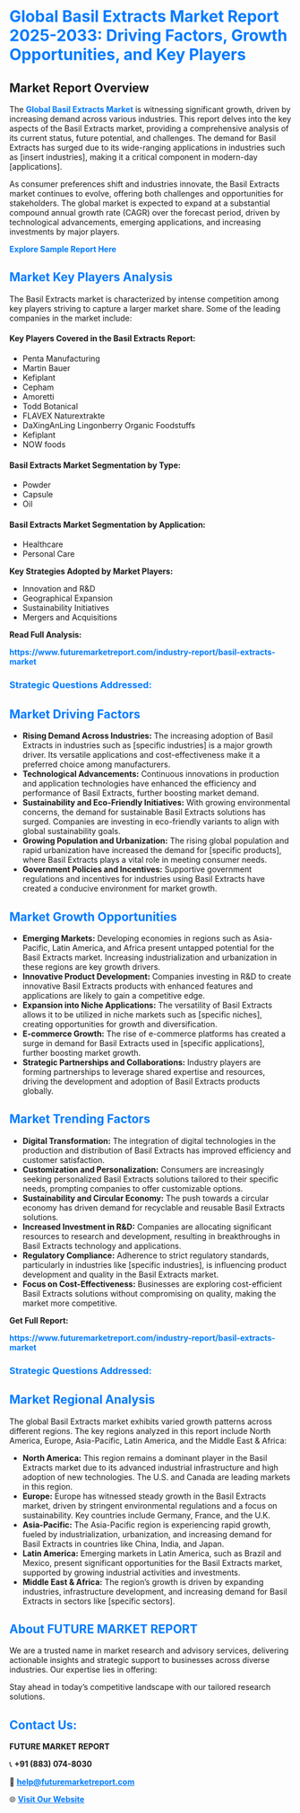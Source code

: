 <h1 style="color: #007BFF;">Global Basil Extracts Market Report 2025-2033: Driving Factors, Growth Opportunities, and Key Players</h1>

<section id="overview">
<h2>Market Report Overview</h2>
<p>The <a href="https://www.futuremarketreport.com/industry-report/basil-extracts-market" style="color: #007BFF; text-decoration: none;"><strong>Global Basil Extracts Market</strong></a> is witnessing significant growth, driven by increasing demand across various industries. This report delves into the key aspects of the Basil Extracts market, providing a comprehensive analysis of its current status, future potential, and challenges. The demand for Basil Extracts has surged due to its wide-ranging applications in industries such as [insert industries], making it a critical component in modern-day [applications].</p>
<p>As consumer preferences shift and industries innovate, the Basil Extracts market continues to evolve, offering both challenges and opportunities for stakeholders. The global market is expected to expand at a substantial compound annual growth rate (CAGR) over the forecast period, driven by technological advancements, emerging applications, and increasing investments by major players.</p>
</section>

<section id="overview">
<p><a href="https://www.futuremarketreport.com/request-sample/reportId=107147" style="color: #007BFF; text-decoration: none;"><strong>Explore Sample Report Here</strong></a></p>
</section>

<section id="key-players">
<h2 style="color: #007BFF;">Market Key Players Analysis</h2>
<p>The Basil Extracts market is characterized by intense competition among key players striving to capture a larger market share. Some of the leading companies in the market include:</p>
<h4>Key Players Covered in the Basil Extracts Report:</h4>
<ul><li>Penta Manufacturing</li><li>Martin Bauer</li><li>Kefiplant</li><li>Cepham</li><li>Amoretti</li><li>Todd Botanical</li><li>FLAVEX Naturextrakte</li><li>DaXingAnLing Lingonberry Organic Foodstuffs</li><li>Kefiplant</li><li>NOW foods</li></ul>
<h4>Basil Extracts Market Segmentation by Type:</h4>
<ul><li>Powder</li><li>Capsule</li><li>Oil</li></ul>

<h4>Basil Extracts Market Segmentation by Application:</h4>
<ul><li>Healthcare</li><li>Personal Care</li></ul>
<p><strong>Key Strategies Adopted by Market Players:</strong></p>
<ul>
<li>Innovation and R&D</li>
<li>Geographical Expansion</li>
<li>Sustainability Initiatives</li>
<li>Mergers and Acquisitions</li>
</ul>
</section>

<section>
<p><strong>Read Full Analysis: </strong></p><a href="https://www.futuremarketreport.com/industry-report/basil-extracts-market" style="color: #007BFF; text-decoration: none;"><strong>https://www.futuremarketreport.com/industry-report/basil-extracts-market</strong></a>
<h3 style="color: #007BFF;">Strategic Questions Addressed:</h3>
</section>

<section id="driving-factors">
<h2 style="color: #007BFF;">Market Driving Factors</h2>
<ul>
<li><strong>Rising Demand Across Industries:</strong> The increasing adoption of Basil Extracts in industries such as [specific industries] is a major growth driver. Its versatile applications and cost-effectiveness make it a preferred choice among manufacturers.</li>
<li><strong>Technological Advancements:</strong> Continuous innovations in production and application technologies have enhanced the efficiency and performance of Basil Extracts, further boosting market demand.</li>
<li><strong>Sustainability and Eco-Friendly Initiatives:</strong> With growing environmental concerns, the demand for sustainable Basil Extracts solutions has surged. Companies are investing in eco-friendly variants to align with global sustainability goals.</li>
<li><strong>Growing Population and Urbanization:</strong> The rising global population and rapid urbanization have increased the demand for [specific products], where Basil Extracts plays a vital role in meeting consumer needs.</li>
<li><strong>Government Policies and Incentives:</strong> Supportive government regulations and incentives for industries using Basil Extracts have created a conducive environment for market growth.</li>
</ul>
</section>

<section id="growth-opportunities">
<h2 style="color: #007BFF;">Market Growth Opportunities</h2>
<ul>
<li><strong>Emerging Markets:</strong> Developing economies in regions such as Asia-Pacific, Latin America, and Africa present untapped potential for the Basil Extracts market. Increasing industrialization and urbanization in these regions are key growth drivers.</li>
<li><strong>Innovative Product Development:</strong> Companies investing in R&D to create innovative Basil Extracts products with enhanced features and applications are likely to gain a competitive edge.</li>
<li><strong>Expansion into Niche Applications:</strong> The versatility of Basil Extracts allows it to be utilized in niche markets such as [specific niches], creating opportunities for growth and diversification.</li>
<li><strong>E-commerce Growth:</strong> The rise of e-commerce platforms has created a surge in demand for Basil Extracts used in [specific applications], further boosting market growth.</li>
<li><strong>Strategic Partnerships and Collaborations:</strong> Industry players are forming partnerships to leverage shared expertise and resources, driving the development and adoption of Basil Extracts products globally.</li>
</ul>
</section>

<section id="trending-factors">
<h2 style="color: #007BFF;">Market Trending Factors</h2>
<ul>
<li><strong>Digital Transformation:</strong> The integration of digital technologies in the production and distribution of Basil Extracts has improved efficiency and customer satisfaction.</li>
<li><strong>Customization and Personalization:</strong> Consumers are increasingly seeking personalized Basil Extracts solutions tailored to their specific needs, prompting companies to offer customizable options.</li>
<li><strong>Sustainability and Circular Economy:</strong> The push towards a circular economy has driven demand for recyclable and reusable Basil Extracts solutions.</li>
<li><strong>Increased Investment in R&D:</strong> Companies are allocating significant resources to research and development, resulting in breakthroughs in Basil Extracts technology and applications.</li>
<li><strong>Regulatory Compliance:</strong> Adherence to strict regulatory standards, particularly in industries like [specific industries], is influencing product development and quality in the Basil Extracts market.</li>
<li><strong>Focus on Cost-Effectiveness:</strong> Businesses are exploring cost-efficient Basil Extracts solutions without compromising on quality, making the market more competitive.</li>
</ul>
</section>

<section>
<p><strong>Get Full Report: </strong></p><a href="https://www.futuremarketreport.com/industry-report/basil-extracts-market" style="color: #007BFF; text-decoration: none;"><strong>https://www.futuremarketreport.com/industry-report/basil-extracts-market</strong></a>
<h3 style="color: #007BFF;">Strategic Questions Addressed:</h3>
</section>


<section id="regional-analysis">
<h2 style="color: #007BFF;">Market Regional Analysis</h2>
<p>The global Basil Extracts market exhibits varied growth patterns across different regions. The key regions analyzed in this report include North America, Europe, Asia-Pacific, Latin America, and the Middle East & Africa:</p>
<ul>
<li><strong>North America:</strong> This region remains a dominant player in the Basil Extracts market due to its advanced industrial infrastructure and high adoption of new technologies. The U.S. and Canada are leading markets in this region.</li>
<li><strong>Europe:</strong> Europe has witnessed steady growth in the Basil Extracts market, driven by stringent environmental regulations and a focus on sustainability. Key countries include Germany, France, and the U.K.</li>
<li><strong>Asia-Pacific:</strong> The Asia-Pacific region is experiencing rapid growth, fueled by industrialization, urbanization, and increasing demand for Basil Extracts in countries like China, India, and Japan.</li>
<li><strong>Latin America:</strong> Emerging markets in Latin America, such as Brazil and Mexico, present significant opportunities for the Basil Extracts market, supported by growing industrial activities and investments.</li>
<li><strong>Middle East & Africa:</strong> The region’s growth is driven by expanding industries, infrastructure development, and increasing demand for Basil Extracts in sectors like [specific sectors].</li>
</ul>
</section>

<footer>
<h2 style="color: #007BFF;">About FUTURE MARKET REPORT</h2>
<p>We are a trusted name in market research and advisory services, delivering actionable insights and strategic support to businesses across diverse industries. Our expertise lies in offering:</p>

<p>Stay ahead in today’s competitive landscape with our tailored research solutions.</p>

<h2 style="color: #007BFF;">Contact Us:</h2>
<p><strong>FUTURE MARKET REPORT</strong></p>
<p>📞 <strong>+91 (883) 074-8030</strong></p>
<p>📧 <strong><a href="mailto:help@futuremarketreport.com" style="color: #007BFF;">help@futuremarketreport.com</a></strong></p>
<p>🌐 <strong><a href="https://www.futuremarketreport.com/" style="color: #007BFF;">Visit Our Website</a></strong></p>
</footer>